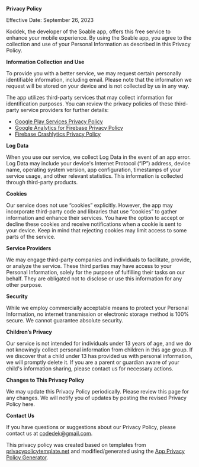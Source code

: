 **Privacy Policy**

Effective Date: September 26, 2023

Koddek, the developer of the Soable app, offers this free service to enhance your mobile experience. By using the Soable app, you agree to the collection and use of your Personal Information as described in this Privacy Policy.

**Information Collection and Use**

To provide you with a better service, we may request certain personally identifiable information, including email. Please note that the information we request will be stored on your device and is not collected by us in any way.

The app utilizes third-party services that may collect information for identification purposes. You can review the privacy policies of these third-party service providers for further details:
- [Google Play Services Privacy Policy](https://www.google.com/policies/privacy/)
- [Google Analytics for Firebase Privacy Policy](https://firebase.google.com/support/privacy)
- [Firebase Crashlytics Privacy Policy](https://firebase.google.com/support/privacy/)

**Log Data**

When you use our service, we collect Log Data in the event of an app error. Log Data may include your device's Internet Protocol (“IP”) address, device name, operating system version, app configuration, timestamps of your service usage, and other relevant statistics. This information is collected through third-party products.

**Cookies**

Our service does not use “cookies” explicitly. However, the app may incorporate third-party code and libraries that use “cookies” to gather information and enhance their services. You have the option to accept or decline these cookies and receive notifications when a cookie is sent to your device. Keep in mind that rejecting cookies may limit access to some parts of the service.

**Service Providers**

We may engage third-party companies and individuals to facilitate, provide, or analyze the service. These third parties may have access to your Personal Information, solely for the purpose of fulfilling their tasks on our behalf. They are obligated not to disclose or use this information for any other purpose.

**Security**

While we employ commercially acceptable means to protect your Personal Information, no internet transmission or electronic storage method is 100% secure. We cannot guarantee absolute security.

**Children’s Privacy**

Our service is not intended for individuals under 13 years of age, and we do not knowingly collect personal information from children in this age group. If we discover that a child under 13 has provided us with personal information, we will promptly delete it. If you are a parent or guardian aware of your child's information sharing, please contact us for necessary actions.

**Changes to This Privacy Policy**

We may update this Privacy Policy periodically. Please review this page for any changes. We will notify you of updates by posting the revised Privacy Policy here.

**Contact Us**

If you have questions or suggestions about our Privacy Policy, please contact us at codedek@gmail.com.

This privacy policy was created based on templates from [privacypolicytemplate.net](https://privacypolicytemplate.net) and modified/generated using the [App Privacy Policy Generator](https://app-privacy-policy-generator.nisrulz.com/).
